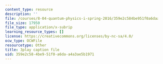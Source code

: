 ```yaml
---
content_type: resource
description: ''
file: /courses/8-04-quantum-physics-i-spring-2016/359e2c584be951f0a6daa4a3ae5b1971_vcuY46RwoV0.vtt
file_size: 17950
file_type: application/x-subrip
learning_resource_types: []
license: https://creativecommons.org/licenses/by-nc-sa/4.0/
ocw_type: OCWFile
resourcetype: Other
title: 3play caption file
uid: 359e2c58-4be9-51f0-a6da-a4a3ae5b1971
---
```

